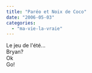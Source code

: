 ```yaml
---
title: "Paréo et Noix de Coco"
date: "2006-05-03"
categories: 
  - "ma-vie-la-vraie"
---
```


  
Le jeu de l'été...  
Bryan?  
Ok  
Go!
